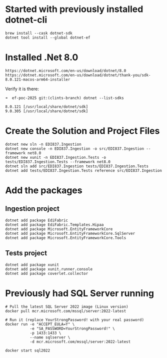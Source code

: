 # Started with previously installed dotnet-cli
```
brew install --cask dotnet-sdk
dotnet tool install --global dotnet-ef
```

# Installed .Net 8.0
```
https://dotnet.microsoft.com/en-us/download/dotnet/8.0
https://dotnet.microsoft.com/en-us/download/dotnet/thank-you/sdk-8.0.121-macos-arm64-installer
```

Verify it is there:
```
➜  ef-poc-2025 git:(clints-branch) dotnet --list-sdks   

8.0.121 [/usr/local/share/dotnet/sdk]
9.0.305 [/usr/local/share/dotnet/sdk]
```

# Create the Solution and Project Files
```
dotnet new sln -n EDI837.Ingestion
dotnet new console -n EDI837.Ingestion -o src/EDI837.Ingestion --framework net8.0
dotnet new xunit -n EDI837.Ingestion.Tests -o tests/EDI837.Ingestion.Tests --framework net8.0
dotnet sln add src/EDI837.Ingestion tests/EDI837.Ingestion.Tests
dotnet add tests/EDI837.Ingestion.Tests reference src/EDI837.Ingestion
```


# Add the packages
## Ingestion project
```
dotnet add package EdiFabric
dotnet add package EdiFabric.Templates.Hipaa
dotnet add package Microsoft.EntityFrameworkCore
dotnet add package Microsoft.EntityFrameworkCore.SqlServer
dotnet add package Microsoft.EntityFrameworkCore.Tools
```

## Tests project
```
dotnet add package xunit
dotnet add package xunit.runner.console
dotnet add package coverlet.collector
```


# Previously had SQL Server running
```
# Pull the latest SQL Server 2022 image (Linux version)
docker pull mcr.microsoft.com/mssql/server:2022-latest

# Run it (replace YourStrongPassword! with your real password)
docker run -e "ACCEPT_EULA=Y" \
           -e "SA_PASSWORD=YourStrongPassword!" \
           -p 1433:1433 \
           --name sqlserver \
           -d mcr.microsoft.com/mssql/server:2022-latest

docker start sql2022
```